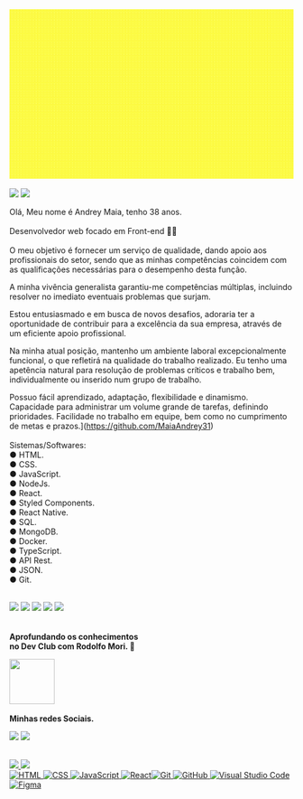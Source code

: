 <img src =https://github.com/MaiaAndrey31/DSFCSS/blob/master/img/WhatsApp-Video-2022-12-08-at-16.47.31.gif height=300px width=1080px>


![](https://img.shields.io/github/followers/MaiaAndrey31?logo=github&style=for-the-badge) ![](https://img.shields.io/github/stars/MaiaAndrey31?logo=github&style=for-the-badge)

Olá, Meu nome é Andrey Maia, tenho 38 anos.<br>
<br>
Desenvolvedor web focado em Front-end 👨‍💻<br>
<br>
 O meu objetivo é fornecer um serviço de qualidade, dando apoio aos profissionais do setor, sendo que as minhas competências coincidem com as qualificações necessárias para o desempenho desta função.

A minha vivência generalista garantiu-me competências múltiplas, incluindo resolver no imediato eventuais problemas que surjam.

Estou entusiasmado e em busca de novos desafios, adoraria ter a oportunidade de contribuir para a excelência da sua empresa, através de um eficiente apoio profissional.

Na minha atual posição, mantenho um ambiente laboral excepcionalmente funcional, o que refletirá na qualidade do trabalho realizado. Eu tenho uma apetência natural para resolução de problemas críticos e trabalho bem, individualmente ou inserido num grupo de trabalho.

Possuo fácil aprendizado, adaptação, flexibilidade e dinamismo. Capacidade para administrar um volume grande de tarefas, definindo prioridades. Facilidade no trabalho em equipe, bem como no cumprimento de metas e prazos.](https://github.com/MaiaAndrey31)<br>
<br>
Sistemas/Softwares:<br>
● HTML.<br>
● CSS.<br>
● JavaScript.<br>
● NodeJs.<br>
● React.<br>
● Styled Components.<br>
● React Native.<br>
● SQL.<br>
● MongoDB.<br>
● Docker.<br>
● TypeScript.<br>
● API Rest.<br>
● JSON.<br>
● Git.<br>
<br>
<div>
    <img src="https://img.shields.io/badge/HTML5-E34F26?style=for-the-badge&logo=html5&logoColor=white" height=30px>
    <img src="https://img.shields.io/badge/CSS3-1572B6?style=for-the-badge&logo=css3&logoColor=white" height=30px>  
    <img src="https://img.shields.io/badge/JavaScript-323330?style=for-the-badge&logo=javascript&logoColor=F7DF1E" height=30px>  
    <img src="https://img.shields.io/badge/React-20232A?style=for-the-badge&logo=react&logoColor=61DAFB" height=30px> 
    <img src="https://img.shields.io/badge/Node.js-43853D?style=for-the-badge&logo=node.js&logoColor=white" height=30px> 
</div>
 <br><br>
<b> Aprofundando os conhecimentos<br>
no Dev Club com Rodolfo Mori. 🚀</b> <br>

   <a href=https://rodolfomori.com.br/recado-importante/><img src=https://rodolfomori.com.br/wp-content/webp-express/webp-images/uploads/2022/02/LOGO_1-768x768.png.webp width=80px height=80px></a>
   
<b> Minhas redes Sociais.</b>

<a href="https://www.instagram.com/oandreymaia/"><img src="https://img.shields.io/badge/Instagram-E4405F?style=for-the-badge&logo=instagram&logoColor=white" height=25px></a>
<a href="https://www.linkedin.com/in/andrey-maia-85a0b7243/"><img src="https://img.shields.io/badge/LinkedIn-0077B5?style=for-the-badge&logo=linkedin&logoColor=white" height=25px><br>
 
 <br>
    <div>
        <img src="https://github-readme-stats.vercel.app/api?username=MaiaAndrey31&theme=blue-green">
        <img src="https://github-readme-stats.vercel.app/api/top-langs/?username=MaiaAndrey31&theme=blue-green">
    </div>
        <div>
    <img height="50" src="https://user-images.githubusercontent.com/25181517/192158954-f88b5814-d510-4564-b285-dff7d6400dad.png" alt="HTML" title="HTML" />
    <img height="50" src="https://user-images.githubusercontent.com/25181517/183898674-75a4a1b1-f960-4ea9-abcb-637170a00a75.png" alt="CSS" title="CSS" />
    <img height="50" src="https://user-images.githubusercontent.com/25181517/117447155-6a868a00-af3d-11eb-9cfe-245df15c9f3f.png" alt="JavaScript" title="JavaScript" />
    <img height="50" src="https://user-images.githubusercontent.com/25181517/183897015-94a058a6-b86e-4e42-a37f-bf92061753e5.png" alt="React" title="React" /><img height="50" src="https://user-images.githubusercontent.com/25181517/192108372-f71d70ac-7ae6-4c0d-8395-51d8870c2ef0.png" alt="Git" title="Git" />
    <img height="50" src="https://user-images.githubusercontent.com/25181517/192108374-8da61ba1-99ec-41d7-80b8-fb2f7c0a4948.png" alt="GitHub" title="GitHub" />
    <img height="50" src="https://user-images.githubusercontent.com/25181517/192108891-d86b6220-e232-423a-bf5f-90903e6887c3.png" alt="Visual Studio Code" title="Visual Studio Code" />
  <img height="50" src="https://user-images.githubusercontent.com/25181517/189715289-df3ee512-6eca-463f-a0f4-c10d94a06b2f.png" alt="Figma" title="Figma" />	
</div>


<!--
**MaiaAndrey31/MaiaAndrey31** is a ✨ _special_ ✨ repository because its `README.md` (this file) appears on your GitHub profile.

Here are some ideas to get you started:

- 🔭 I’m currently working on ...
- 🌱 I’m currently learning ...
- 👯 I’m looking to collaborate on ...
- 🤔 I’m looking for help with ...
- 💬 Ask me about ...
- 📫 How to reach me: ...
- 😄 Pronouns: ...
- ⚡ Fun fact: ...
-->
